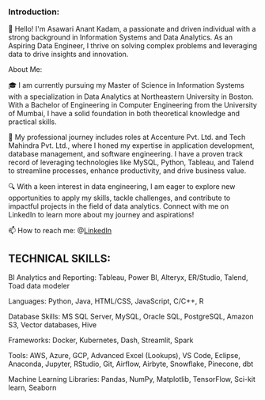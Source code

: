 ### Introduction:

👋 Hello! I'm Asawari Anant Kadam, a passionate and driven individual with a strong background in Information Systems and Data Analytics. As an Aspiring Data Engineer, I thrive on solving complex problems and leveraging data to drive insights and innovation.

About Me:

🎓 I am currently pursuing my Master of Science in Information Systems with a specialization in Data Analytics at Northeastern University in Boston. With a Bachelor of Engineering in Computer Engineering from the University of Mumbai, I have a solid foundation in both theoretical knowledge and practical skills.

💼 My professional journey includes roles at Accenture Pvt. Ltd. and Tech Mahindra Pvt. Ltd., where I honed my expertise in application development, database management, and software engineering. I have a proven track record of leveraging technologies like MySQL, Python, Tableau, and Talend to streamline processes, enhance productivity, and drive business value.

🔍 With a keen interest in data engineering, I am eager to explore new opportunities to apply my skills, tackle challenges, and contribute to impactful projects in the field of data analytics. Connect with me on LinkedIn to learn more about my journey and aspirations!

📫 How to reach me: @[LinkedIn](www.linkedin.com/in/asawari-kadam44)

TECHNICAL SKILLS:
-------------------------------------------------------------------

BI Analytics and Reporting: Tableau, Power BI, Alteryx, ER/Studio, Talend, Toad data modeler

Languages: Python, Java, HTML/CSS, JavaScript, C/C++, R

Database Skills: MS SQL Server, MySQL, Oracle SQL, PostgreSQL, Amazon S3, Vector databases, Hive

Frameworks: Docker, Kubernetes, Dash, Streamlit, Spark

Tools: AWS, Azure, GCP, Advanced Excel (Lookups), VS Code, Eclipse, Anaconda, Jupyter, RStudio, Git, Airflow, Airbyte, Snowflake, Pinecone, dbt

Machine Learning Libraries: Pandas, NumPy, Matplotlib, TensorFlow, Sci-kit learn, Seaborn

<!--
**Asawarikadam44/Asawarikadam44** is a ✨ _special_ ✨ repository because its `README.md` (this file) appears on your GitHub profile.

Here are some ideas to get you started:

- 🔭 I’m currently working on ...
- 🌱 I’m currently learning ...
- 👯 I’m looking to collaborate on ...
- 🤔 I’m looking for help with ...
- 💬 Ask me about ...
- 📫 How to reach me: ...
- 😄 Pronouns: ...
- ⚡ Fun fact: ...
-->
